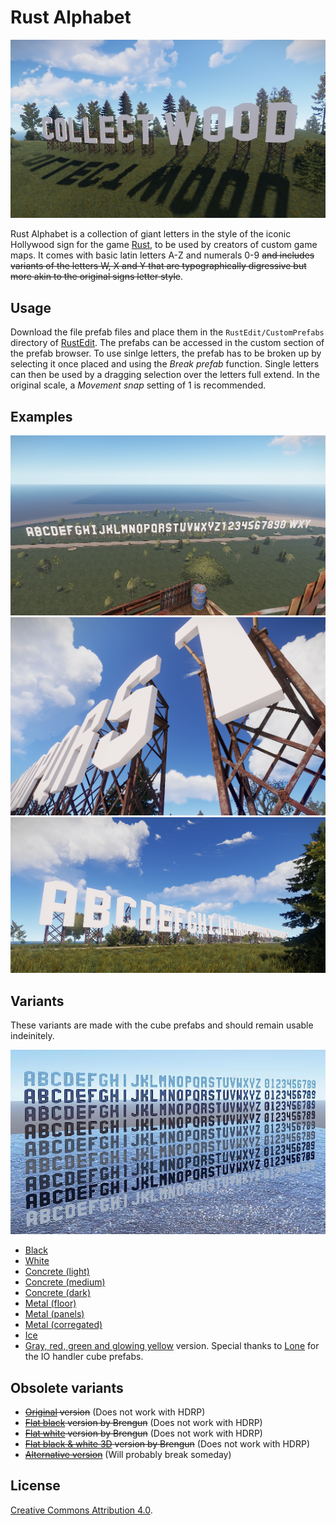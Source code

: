 # Rust Alphabet

![collect wood](examples/collect-wood.png)

Rust Alphabet is a collection of giant letters in the style of the iconic Hollywood sign for the game [Rust](https://rust.facepunch.com/), to be used by creators of custom game maps. It comes with basic latin letters A-Z and numerals 0-9 ~~and includes variants of the letters W, X and Y that are typographically digressive but more akin to the original signs letter style~~.

## Usage

Download the file prefab files and place them in the `RustEdit/CustomPrefabs` directory of [RustEdit](RustEdit/CustomPrefabs). The prefabs can be accessed in the custom section of the prefab browser. To use sinlge letters, the prefab has to be broken up by selecting it once placed and using the *Break prefab* function. Single letters can then be used by a dragging selection over the letters full extend. In the original scale, a *Movement snap* setting of 1 is recommended.

## Examples

![complete view](examples/1.png)
![ground level view](examples/2.png)
![details](examples/3.png)

## Variants

These variants are made with the cube prefabs and should remain usable indeinitely.

![variants](examples/variants.jpg)

* [Black](alphabet.black.prefab)
* [White](alphabet.white.prefab)
* [Concrete (light)](alphabet.concrete.light.prefab)
* [Concrete (medium)](alphabet.concrete.medium.prefab)
* [Concrete (dark)](alphabet.concrete.dark.prefab)
* [Metal (floor)](alphabet.metal.1.prefab)
* [Metal (panels)](alphabet.metal.2.prefab)
* [Metal (corregated)](alphabet.metal.3.prefab)
* [Ice](alphabet.ice.prefab)
* [Gray, red, green and glowing yellow](alphabet.glow.prefab) version. Special thanks to [Lone](https://lone.design/) for the IO handler cube prefabs.

## Obsolete variants

* ~~[Original](alphabet.prefab) version~~ (Does not work with HDRP)
* ~~[Flat black](alphabet.flat.black.prefab) version by Brengun~~ (Does not work with HDRP)
* ~~[Flat white](alphabet.flat.white.prefab) version by Brengun~~ (Does not work with HDRP)
* ~~[Flat black & white 3D](alphabet.flat.3d.prefab) version by Brengun~~ (Does not work with HDRP)
* ~~[Alternative version](alphabet.hdrp.prefab)~~ (Will probably break someday)

## License

[Creative Commons Attribution 4.0](https://creativecommons.org/licenses/by/4.0/). 
